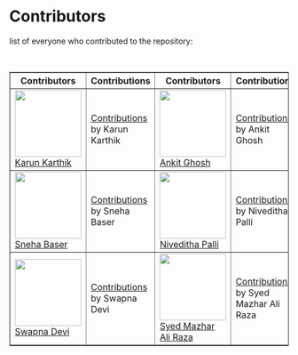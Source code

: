 # Contributors
list of everyone who contributed to the repository:

<br>
<table border>
<th>Contributors</th><th>Contributions</th>
<th>Contributors</th> <th>Contributions</th> 
<tr>
    <td width="150"><img src="https://avatars.githubusercontent.com/u/58992593?s=400&u=d1c3995baef451aabea8b6f05e5ecbb834f9fbdb&v=4" height="120px" width="120px" >
    <br>
    <a href="https://github.com/karunkarthik-git">Karun Karthik</a></td>
    <td width="150"><a href="https://github.com/utpalendubarman/youtube-downloader/commits?author=karunkarthik-git">Contributions</a> by Karun Karthik</td>
    <td width="150"><img src="https://avatars.githubusercontent.com/u/76126678?s=400&u=451a1c883dca6fb369a691e68d6d0559daad621e&v=4" height="120px" width="120px" >
    <br>
    <a href="https://github.com/heyankit78">Ankit Ghosh</a></td>
    <td width="150"><a href="https://github.com/utpalendubarman/youtube-downloader/commits?author=heyankit78">Contributions</a> by Ankit Ghosh</td>
  </tr>
    <tr>
    <td width="150"><img src="https://icon-library.com/images/no-profile-pic-icon/no-profile-pic-icon-12.jpg" height="120px" width="120px" >
    <br>
    <a href="https://github.com/sneha-baser">Sneha Baser</a></td>
    <td width="150"><a href="https://github.com/utpalendubarman/youtube-downloader/commits?author=sneha-baser">Contributions</a> by Sneha Baser</td>
    <td width="150"><img src="https://icon-library.com/images/no-profile-pic-icon/no-profile-pic-icon-12.jpg" height="120px" width="120px" >
    <br>
    <a href="https://github.com/Niveditha18">Niveditha Palli</a></td>
    <td width="150"><a href="https://github.com/utpalendubarman/youtube-downloader/commits?author=Niveditha18">Contributions</a> by Niveditha Palli
</td>
  </tr>
    <tr>
    <td width="150"><img src="https://icon-library.com/images/no-profile-pic-icon/no-profile-pic-icon-12.jpg" height="120px" width="120px" >
    <br>
    <a href="https://github.com/Swapna804">Swapna Devi</a></td>
    <td width="150"><a href="https://github.com/utpalendubarman/youtube-downloader/commits?author=Swapna804">Contributions</a> by Swapna Devi</td>
    <td width="150"><img src="https://avatars.githubusercontent.com/u/77449219?s=460&u=5a8f34626a1e910f5cd7f67024c0b23741b3f72d&v=4" height="120px" width="120px" >
    <br>
    <a href="https://github.com/syedmazharaliraza">Syed Mazhar Ali Raza</a></td>
    <td width="150"><a href="javascript:void(0)">Contributions</a> by Syed Mazhar Ali Raza</td>
  </tr>
</table>
<br>
